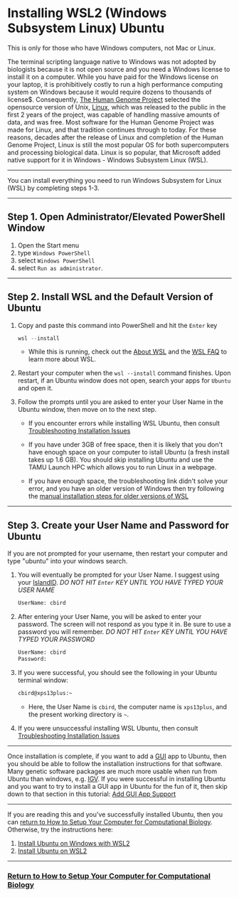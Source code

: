 # Installing WSL2 (Windows Subsystem Linux) Ubuntu 

This is only for those who have Windows computers, not Mac or Linux. 

The terminal scripting language native to Windows was not adopted by biologists because it is not open source and you need a Windows license to install it on a computer.  While you have paid for the Windows license on your laptop, it is prohibitively costly to run a high performance computing system on Windows because it would require dozens to thousands of license$. Consequently, [The Human Genome Project](https://www.genome.gov/human-genome-project) selected the opensource version of Unix, [Linux](https://en.wikipedia.org/wiki/Linux), which was released to the public in the first 2 years of the project, was capable of handling massive amounts of data, and was free.  Most software for the Human Genome Project was made for Linux, and that tradition continues through to today.   For these reasons, decades after the release of Linux and completion of the Human Genome Project, Linux is still the most popular OS for both supercomputers and processing biological data.  Linux is so popular, that Microsoft added native support for it in Windows - Windows Subsystem Linux (WSL). 

---

You can install everything you need to run Windows Subsystem for Linux (WSL) by completing steps 1-3.

---

## Step 1. Open Administrator/Elevated PowerShell Window

1. Open the Start menu
2. type `Windows PowerShell`
3. select `Windows PowerShell`
4. select `Run as administrator`.

---

## Step 2. Install WSL and the Default Version of Ubuntu

1. Copy and paste this command into PowerShell and hit the `Enter` key

   ```powershell
   wsl --install
   ```

   * While this is running, check out the [About WSL](https://learn.microsoft.com/en-us/windows/wsl/about) and the [WSL FAQ](https://learn.microsoft.com/en-us/windows/wsl/faq) to learn more about WSL.
  
2. Restart your computer when the `wsl --install` command finishes.  Upon restart, if an Ubuntu window does not open, search your apps for `Ubuntu` and open it.

3. Follow the prompts until you are asked to enter your User Name in the Ubuntu window, then move on to the next step.

   * If you encounter errors while installing WSL Ubuntu, then consult [Troubleshooting Installation Issues](https://learn.microsoft.com/en-us/windows/wsl/troubleshooting#installation-issues)

   * If you have under 3GB of free space, then it is likely that you don't have enough space on your computer to istall Ubuntu (a fresh install takes up 1.6 GB). You should skip installing Ubuntu and use the TAMU Launch HPC which allows you to run Linux in a webpage.
  
   * If you have enough space, the troubleshooting link didn't solve your error, and you have an older version of Windows then try following the [manual installation steps for older versions of WSL](https://learn.microsoft.com/en-us/windows/wsl/install-manual)

---

## Step 3.  Create your User Name and Password for Ubuntu

If you are not prompted for your username, then restart your computer and type "ubuntu" into your windows search.  

1. You will eventually be prompted for your User Name. I suggest using your [IslandID](https://islandid.tamucc.edu/identity/self-service/tcc/forgotuserid.jsf).  _DO NOT HIT `Enter` KEY UNTIL YOU HAVE TYPED YOUR USER NAME_

   ```bash
   UserName: cbird
   ```
   
3. After entering your User Name, you will be asked to enter your password.  The screen will not respond as you type it in.  Be sure to use a password you will remember. _DO NOT HIT `Enter` KEY UNTIL YOU HAVE TYPED YOUR PASSWORD_

   ```bash
   UserName: cbird
   Password:
   ```

5. If you were successful, you should see the following in your Ubuntu terminal window:

   ```bash
   cbird@xps13plus:~
   ```

   * Here, the User Name is `cbird`, the computer name is `xps13plus`, and the present working directory is `~`.
 
6. If you were unsuccessful installing WSL Ubuntu, then consult [Troubleshooting Installation Issues](https://learn.microsoft.com/en-us/windows/wsl/troubleshooting#installation-issues)

---

Once installation is complete, if you want to add a [GUI](https://en.wikipedia.org/wiki/Graphical_user_interface) app to Ubuntu, then you should be able to follow the installation instructions for that software.  Many genetic software packages are much more usable when run from Ubuntu than windows, e.g. [IGV](https://igv.org/doc/desktop/). If you were successful in installing Ubuntu and you want to try to install a GUI app in Ubuntu for the fun of it, then skip down to that section in this tutorial: [Add GUI App Support](https://learn.microsoft.com/en-us/windows/wsl/tutorials/gui-apps)

---

If you are reading this and you've successfully installed Ubuntu, then you can [return to How to Setup Your Computer for Computational Biology](https://github.com/tamucc-comp-bio/how_to/blob/main/howto_setup_computer.md).  Otherwise, try the instructions here:

1. [Install Ubuntu on Windows with WSL2](https://learn.microsoft.com/en-us/windows/wsl/install)
2. [Install Ubuntu on WSL2](https://canonical-ubuntu-wsl.readthedocs-hosted.com/en/latest/guides/install-ubuntu-wsl2/)

---

### [Return to How to Setup Your Computer for Computational Biology](https://github.com/tamucc-comp-bio/how_to/blob/main/howto_setup_computer.md)

